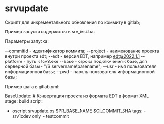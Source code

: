 # srvupdate

Скрипт для инкрементального обновления по коммиту в gitlab;

Пример запуска содержится в srv_test.bat

Параметры запуска:

--commitid - идентификатор коммита;
--project - наименование проекта внутри проекта edt;
--edt - версия EDT, например edt@2022.1.1
--platform - путь к 1cv8.exe
--base - строка подключения к базе, для серверной базы - "/S servername\basename";
--usr - имя пользователя информационной базы;
--pwd - пароль ползователя информационной базы;


Пример шага в gitlab.yml:

BaseUpdate: # Конвертация проекта из формата EDT в формат XML
  stage: build 
  script:
   -  oscript srvupdate.os $PR_BASE_NAME $CI_COMMIT_SHA
  tags:
    - srv1cdev
  only:
    - testcommit

